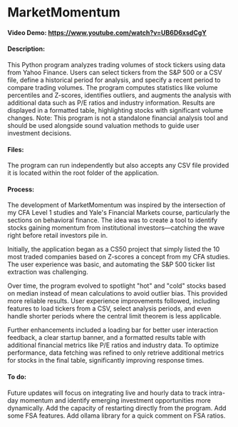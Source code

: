 # MarketMomentum

#### Video Demo:  https://www.youtube.com/watch?v=UB6D6xsdCgY

#### Description:
This Python program analyzes trading volumes of stock tickers using data from Yahoo Finance. Users can select tickers from the S&P 500 or a CSV file, define a historical period for analysis, and specify a recent period to compare trading volumes. The program computes statistics like volume percentiles and Z-scores, identifies outliers, and augments the analysis with additional data such as P/E ratios and industry information. Results are displayed in a formatted table, highlighting stocks with significant volume changes. Note: This program is not a standalone financial analysis tool and should be used alongside sound valuation methods to guide user investment decisions.

#### Files:
The program can run independently but also accepts any CSV file provided it is located within the root folder of the application.

#### Process:
The development of MarketMomentum was inspired by the intersection of my CFA Level 1 studies and Yale's Financial Markets course, particularly the sections on behavioral finance. The idea was to create a tool to identify stocks gaining momentum from institutional investors—catching the wave right before retail investors pile in.

Initially, the application began as a CS50 project that simply listed the 10 most traded companies based on Z-scores a concept from my CFA studies. The user experience was basic, and automating the S&P 500 ticker list extraction was challenging.

Over time, the program evolved to spotlight "hot" and "cold" stocks based on median instead of mean calculations to avoid outlier bias. This provided more reliable results. User experience improvements followed, including features to load tickers from a CSV, select analysis periods, and even handle shorter periods where the central limit theorem is less applicable.

Further enhancements included a loading bar for better user interaction feedback, a clear startup banner, and a formatted results table with additional financial metrics like P/E ratios and industry data. To optimize performance, data fetching was refined to only retrieve additional metrics for stocks in the final table, significantly improving response times.

#### To do:
Future updates will focus on integrating live and hourly data to track intra-day momentum and identify emerging investment opportunities more dynamically. Add the capacity of restarting directly from the program. Add some FSA features. Add ollama library for a quick comment on FSA ratios. 
